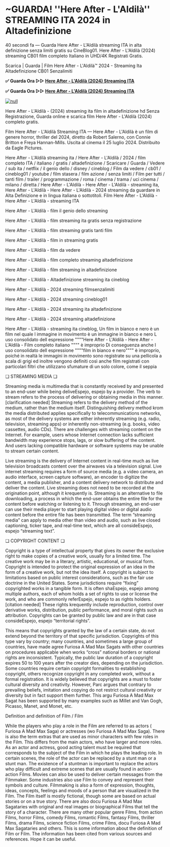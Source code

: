 # ~GUARDA! ''Here After - L'Aldilà'' STREAMING ITA 2024 in Altadefinizione

40 secondi fa — Guarda Here After - L'Aldilà streaming ITA in alta definizione senza limiti gratis su CineBlog01. Here After - L'Aldilà (2024) streaming CB01 film completo Italiano in UHD/4K Registrati Gratis.

Scarica | Guarda | Film Here After - L'Aldilà™ 2024 - Streaming Ita Altadefinizione CB01 Senzalimiti

**✅ Guarda Ora ▷▷ [Here After - L'Aldilà (2024) Streaming ITA](https://t.co/PTNqIV5fLR)**

**✅ Guarda Ora ▷▷ [Here After - L'Aldilà (2024) Streaming ITA](https://t.co/PTNqIV5fLR)**

[![null](https://static.wixstatic.com/media/855a25_043b5abeb4ae4d35ac003198e7fe56ed~mv2.gif)](https://t.co/PTNqIV5fLR)

Here After - L'Aldilà - (2024) streaming ita film in altadefinizione hd Senza Registrazione, Guarda online e scarica film Here After - L'Aldilà (2024) completo gratis.

Film Here After - L'Aldilà Streaming ITA — Here After - L'Aldilà è un film di genere horror, thriller del 2024, diretto da Robert Salerno, con Connie Britton e Freya Hannan-Mills. Uscita al cinema il 25 luglio 2024. Distribuito da Eagle Pictures.

Here After - L'Aldilà streaming ita / Here After - L'Aldilà / 2024 / film completo ITA / italiano / gratis / altadefinizione / Scaricare / Guarda / Vedere / sub ita / netflix / il genio dello / disney / cineblog / Film da vedere / cb01 / cineblog01 / youtube / film stasera / film azione / senza limiti / Film per tutti / tanti film / trailer / programmazione / roma / cinema / trama / uci cinema / milano / diretta / Here After - L'Aldilà - Here After - L'Aldilà - streaming ita, Here After - L'Aldilà - Here After - L'Aldilà - 2024 streaming da guardare in Alta Definizione e in lingua italiana o sottotitoli. Film Here After - L'Aldilà - Here After - L'Aldilà - streaming ITA

Here After - L'Aldilà - film il genio dello streaming

Here After - L'Aldilà - film streaming ita gratis senza registrazione

Here After - L'Aldilà - film streaming gratis tanti film

Here After - L'Aldilà - film in streaming gratis

Here After - L'Aldilà - film da vedere

Here After - L'Aldilà - film completo streaming altadefinizione

Here After - L'Aldilà - film streaming in altadefinizione

Here After - L'Aldilà - Altadefinizione streaming ita cineblog

Here After - L'Aldilà - 2024 streaming filmsenzalimiti

Here After - L'Aldilà - 2024 streaming cineblog01

Here After - L'Aldilà - 2024 streaming ita altadefinizione

Here After - L'Aldilà - 2024 streaming altadefinizione

Here After - L'Aldilà - streaming ita cineblog, Un film in bianco e nero è un film nel quale l immagine in movimento è un immagine in bianco e nero L uso consolidato dell espressione """"Here After - L'Aldilà - Here After - L'Aldilà - Film completo italiano """" è improprio Di conseguenza anche l uso consolidato dell espressione """"film in bianco e nero"""" è improprio, poiché in realtà le immagini in movimento sono registrate su una pellicola a scala di grigi ed inoltre vengono definiti così anche film registrati con particolari filtri che utilizzano sfumature di un solo colore, come il seppia

❏ STREAMING MEDIA ❏

Streaming media is multimedia that is constantly received by and presented to an end-user while being deliveEspejo, espejo by a provider. The verb to stream refers to the process of delivering or obtaining media in this manner.[clarification needed] Streaming refers to the delivery method of the medium, rather than the medium itself. Distinguishing delivery method krom the media distributed applies specifically to telecommunications networks, as most of the delivery systems are either inherently streaming (e.g. radio, television, streaming apps) or inherently non-streaming (e.g. books, video cassettes, audio CDs). There are challenges with streaming content on the Internet. For example, users whose Internet connection lacks sufficient bandwidth may experience stops, lags, or slow buffering of the content. And users lacking compatible hardware or software systems may be unable to stream certain content.

Live streaming is the delivery of Internet content in real-time much as live television broadcasts content over the airwaves via a television signal. Live internet streaming requires a form of source media (e.g. a video camera, an audio interface, screen capture software), an encoder to digitize the content, a media publisher, and a content delivery network to distribute and deliver the content. Live streaming does not need to be recorded at the origination point, although it krequently is. Streaming is an alternative to file downloading, a process in which the end-user obtains the entire file for the content before watching or listening to it. Through streaming, an end-user can use their media player to start playing digital video or digital audio content before the entire file has been transmitted. The term “streaming media” can apply to media other than video and audio, such as live closed captioning, ticker tape, and real-time text, which are all consideEspejo, espejo “streaming text”.

❏ COPYRIGHT CONTENT ❏

Copyright is a type of intellectual property that gives its owner the exclusive right to make copies of a creative work, usually for a limited time. The creative work may be in a literary, artistic, educational, or musical form. Copyright is intended to protect the original expression of an idea in the form of a creative work, but not the idea itself. A copyright is subject to limitations based on public interest considerations, such as the fair use doctrine in the United States. Some jurisdictions require “fixing” copyrighted works in a tangible form. It is often shaEspejo, espejo among multiple authors, each of whom holds a set of rights to use or license the work, and who are commonly referEspejo, espejo to as rights holders.[citation needed] These rights krequently include reproduction, control over derivative works, distribution, public performance, and moral rights such as attribution. Copyrights can be granted by public law and are in that case consideEspejo, espejo “territorial rights”.

This means that copyrights granted by the law of a certain state, do not extend beyond the territory of that specific jurisdiction. Copyrights of this type vary by country; many countries, and sometimes a large group of countries, have made agree Furiosa A Mad Max Sagats with other countries on procedures applicable when works “cross” national borders or national rights are inconsistent. Typically, the public law duration of a copyright expires 50 to 100 years after the creator dies, depending on the jurisdiction. Some countries require certain copyright formalities to establishing copyright, others recognize copyright in any completed work, without a formal registration. It is widely believed that copyrights are a must to foster cultural diversity and creativity. However, Parc argues that contrary to prevailing beliefs, imitation and copying do not restrict cultural creativity or diversity but in fact support them further. This argu Furiosa A Mad Max Sagat has been supported by many examples such as Millet and Van Gogh, Picasso, Manet, and Monet, etc.

Definition and definition of Film / Film

While the players who play a role in the Film are referred to as actors ( Furiosa A Mad Max Saga) or actresses (wo Furiosa A Mad Max Saga). There is also the term extras that are used as minor characters with few roles in the Film. This differs from the main actors, who have larger and more roles. As an actor and actress, good acting talent must be required that corresponds to the subject of the Film in which he plays the leading role. In certain scenes, the role of the actor can be replaced by a stunt man or a stunt man. The existence of a stuntman is important to replace the actors who play difficult and extreme scenes that are usually found in action-action Films. Movies can also be used to deliver certain messages from the Filmmaker. Some industries also use Film to convey and represent their symbols and culture. Filmmaking is also a form of expression, thoughts, ideas, concepts, feelings and moods of a person that are visualized in the Film. The Film itself is mostly fictional, though some are based on actual stories or on a true story. There are also docu Furiosa A Mad Max Sagataries with original and real images or biographical Films that tell the story of a character. There are many other popular genre Films, from action Films, horror Films, comedy Films, romantic Films, fantasy Films, thriller Films, drama Films, science fiction Films, crime Films, docu Furiosa A Mad Max Sagataries and others. This is some information about the definition of Film or Film. The information has been cited from various sources and references. Hope it can be useful.
